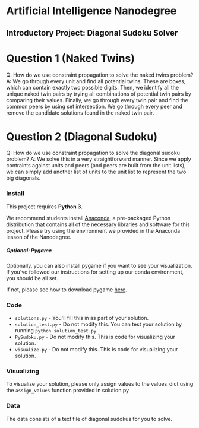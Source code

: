 # Artificial Intelligence Nanodegree
## Introductory Project: Diagonal Sudoku Solver

# Question 1 (Naked Twins)
Q: How do we use constraint propagation to solve the naked twins problem?
A: We go through every unit and find all potential twins. These are boxes, which can contain exactly two possible digits. Then, we identify all the unique naked twin pairs by trying all combinations of potential twin pairs by comparing their values. Finally, we go through every twin pair and find the common peers by using set intersection. We go through every peer and remove the candidate solutions found in the naked twin pair.

# Question 2 (Diagonal Sudoku)
Q: How do we use constraint propagation to solve the diagonal sudoku problem?
A: We solve this in a very straightforward manner. Since we apply contraints against units and peers (and peers are built from the unit lists), we can simply add another list of units to the unit list to represent the two big diagonals.


### Install

This project requires **Python 3**.

We recommend students install [Anaconda](https://www.continuum.io/downloads), a pre-packaged Python distribution that contains all of the necessary libraries and software for this project.
Please try using the environment we provided in the Anaconda lesson of the Nanodegree.

##### Optional: Pygame

Optionally, you can also install pygame if you want to see your visualization. If you've followed our instructions for setting up our conda environment, you should be all set.

If not, please see how to download pygame [here](http://www.pygame.org/download.shtml).

### Code

* `solutions.py` - You'll fill this in as part of your solution.
* `solution_test.py` - Do not modify this. You can test your solution by running `python solution_test.py`.
* `PySudoku.py` - Do not modify this. This is code for visualizing your solution.
* `visualize.py` - Do not modify this. This is code for visualizing your solution.

### Visualizing

To visualize your solution, please only assign values to the values_dict using the ```assign_values``` function provided in solution.py

### Data

The data consists of a text file of diagonal sudokus for you to solve.
